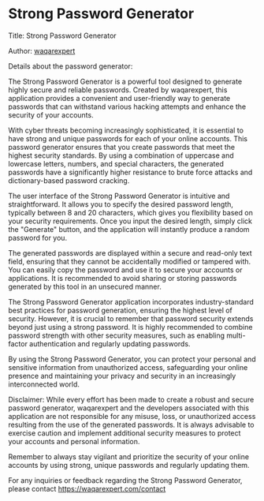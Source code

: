 # Strong Password Generator

Title: Strong Password Generator

Author: <a href="https://waqarexpert.com/">waqarexpert</a>

Details about the password generator:

The Strong Password Generator is a powerful tool designed to generate highly secure and reliable passwords. Created by waqarexpert, this application provides a convenient and user-friendly way to generate passwords that can withstand various hacking attempts and enhance the security of your accounts.

With cyber threats becoming increasingly sophisticated, it is essential to have strong and unique passwords for each of your online accounts. This password generator ensures that you create passwords that meet the highest security standards. By using a combination of uppercase and lowercase letters, numbers, and special characters, the generated passwords have a significantly higher resistance to brute force attacks and dictionary-based password cracking.

The user interface of the Strong Password Generator is intuitive and straightforward. It allows you to specify the desired password length, typically between 8 and 20 characters, which gives you flexibility based on your security requirements. Once you input the desired length, simply click the "Generate" button, and the application will instantly produce a random password for you.

The generated passwords are displayed within a secure and read-only text field, ensuring that they cannot be accidentally modified or tampered with. You can easily copy the password and use it to secure your accounts or applications. It is recommended to avoid sharing or storing passwords generated by this tool in an unsecured manner.

The Strong Password Generator application incorporates industry-standard best practices for password generation, ensuring the highest level of security. However, it is crucial to remember that password security extends beyond just using a strong password. It is highly recommended to combine password strength with other security measures, such as enabling multi-factor authentication and regularly updating passwords.

By using the Strong Password Generator, you can protect your personal and sensitive information from unauthorized access, safeguarding your online presence and maintaining your privacy and security in an increasingly interconnected world.

Disclaimer: While every effort has been made to create a robust and secure password generator, waqarexpert and the developers associated with this application are not responsible for any misuse, loss, or unauthorized access resulting from the use of the generated passwords. It is always advisable to exercise caution and implement additional security measures to protect your accounts and personal information.

Remember to always stay vigilant and prioritize the security of your online accounts by using strong, unique passwords and regularly updating them.

For any inquiries or feedback regarding the Strong Password Generator, please contact https://waqarexpert.com/contact
